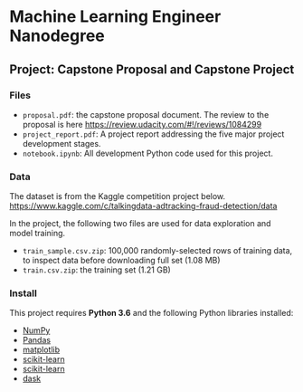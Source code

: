 # Machine Learning Engineer Nanodegree
## Project: Capstone Proposal and Capstone Project

### Files

- `proposal.pdf`: the capstone proposal document. The review to the proposal is here https://review.udacity.com/#!/reviews/1084299
- `project_report.pdf`: A project report addressing the five major project development stages.
- `notebook.ipynb`: All development Python code used for this project.


### Data

The dataset is from the Kaggle competition project below.
https://www.kaggle.com/c/talkingdata-adtracking-fraud-detection/data

In the project, the following two files are used for data exploration and model training.
- `train_sample.csv.zip`: 100,000 randomly-selected rows of training data, to inspect data before downloading full set (1.08 MB)
- `train.csv.zip`: the training set (1.21 GB)


### Install

This project requires **Python 3.6** and the following Python libraries installed:

- [NumPy](http://www.numpy.org/)
- [Pandas](http://pandas.pydata.org)
- [matplotlib](http://matplotlib.org/)
- [scikit-learn](http://scikit-learn.org/stable/)
- [scikit-learn](http://scikit-learn.org/stable/)
- [dask](http://dask.pydata.org/en/latest/docs.html)

